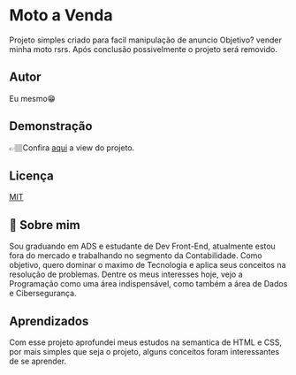 # Moto a Venda

 Projeto simples criado para facil manipulação de anuncio Objetivo? vender minha moto rsrs. Após conclusão possivelmente o projeto será removido.


## Autor

Eu mesmo😁

## Demonstração

👉🏽Confira [aqui](https://mattheuskayan.github.io/biz_a_venda/) a view do projeto.


## Licença

[MIT](https://choosealicense.com/licenses/mit/)


## 🚀 Sobre mim
Sou graduando em ADS e estudante de Dev Front-End, atualmente estou fora do mercado e trabalhando no segmento da Contabilidade. Como objetivo, quero dominar o maximo de Tecnologia e aplica seus conceitos na resolução de problemas. Dentre os meus interesses hoje, vejo a Programação como uma área indispensável, como também a área de Dados e Cibersegurança.  

## Aprendizados

Com esse projeto aprofundei meus estudos na semantica de HTML e CSS, por mais simples que seja o projeto, alguns conceitos foram interessantes de se aprender.

